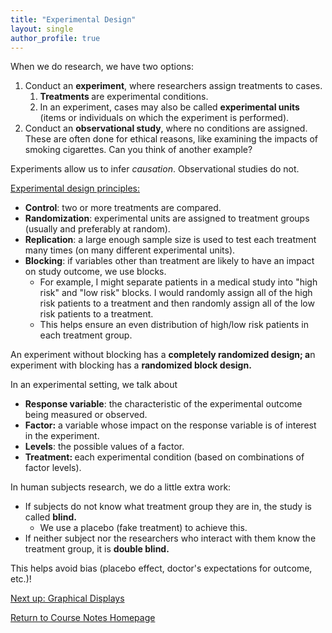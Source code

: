```yaml
---
title: "Experimental Design"
layout: single
author_profile: true
---
```

<p>When we do research, we have two options:</p>
<ol>
    <li>Conduct an&nbsp;<strong>experiment</strong>, where researchers assign treatments to cases.&nbsp;
        <ol>
            <li><strong>Treatments </strong>are experimental conditions.&nbsp;</li>
            <li>In an experiment, cases may also be called&nbsp;<strong>experimental units</strong> (items or individuals on which the experiment is performed).</li>
        </ol>
    </li>
    <li>Conduct an&nbsp;<strong>observational study</strong>, where no conditions are assigned. These are often done for ethical reasons, like examining the impacts of smoking cigarettes. Can you think of another example?</li>
</ol>
<p>Experiments allow us to infer&nbsp;<em>causation</em>. Observational studies do not.</p>
<p>
    <span style="text-decoration: underline;">Experimental design principles:</span>
</p>
<ul>
    <li><strong>Control</strong>: two or more treatments are compared.</li>
    <li><strong>Randomization</strong>: experimental units are assigned to treatment groups (usually and preferably at random).</li>
    <li><strong>Replication</strong>: a large enough sample size is used to test each treatment many times (on many different experimental units).&nbsp;</li>
    <li><strong>Blocking</strong>: if variables other than treatment are likely to have an impact on study outcome, we use blocks.
        <br />
        <ul>
            <li>For example, I might separate patients in a medical study into "high risk" and "low risk" blocks. I would randomly assign all of the high risk patients to a treatment and then randomly assign all of the low risk patients to a treatment.</li>
            <li>This helps ensure an even distribution of high/low risk patients in each treatment group.&nbsp;</li>
        </ul>
    </li>
</ul>
<p>An experiment without blocking has a&nbsp;<strong>completely randomized design; a</strong>n experiment with blocking has a <strong>randomized block design.&nbsp;</strong></p>
<p>In an experimental setting, we talk about</p>
<ul>
    <li><strong>Response variable</strong>: the characteristic of the experimental outcome being measured or observed.</li>
    <li><strong>Factor:</strong> a variable whose impact on the response variable is of interest in the experiment.</li>
    <li><strong>Levels</strong>: the possible values of a factor.</li>
    <li><strong>Treatment:&nbsp;</strong>each experimental condition (based on combinations of factor levels).</li>
</ul>
<p>In human subjects research, we do a little extra work:</p>
<ul>
    <li>If subjects do not know what treatment group they are in, the study is called&nbsp;<strong>blind.</strong>
        <ul>
            <li>We use a placebo (fake treatment) to achieve this.</li>
        </ul>
    </li>
    <li>If neither subject nor the researchers who interact with them know the treatment group, it is&nbsp;<strong>double blind.</strong></li>
</ul>
<p>This helps avoid bias (placebo effect, doctor's expectations for outcome, etc.)!</p>

<a href="https://lgpcappiello.github.io/teaching/IntroStats/descriptives/plots">Next up: Graphical Displays</a>

<a href="https://lgpcappiello.github.io/teaching/IntroStats">Return to Course Notes Homepage</a>
